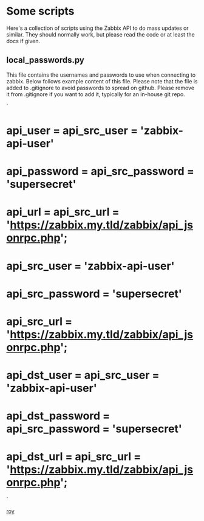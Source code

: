 # Some scripts
Here's a collection of scripts using the Zabbix API to do mass updates or
similar. They should normally work, but please read the code or at least the
docs if given.

## local\_passwords.py

This file contains the usernames and passwords to use when connecting to
zabbix. Below follows example content of this file. Please note that the file
is added to .gitignore to avoid passwords to spread on github. Please remove
it from .gitignore if you want to add it, typically for an in-house git repo.

`
# api_user = api_src_user = 'zabbix-api-user'
# api_password = api_src_password = 'supersecret'
# api_url = api_src_url = 'https://zabbix.my.tld/zabbix/api_jsonrpc.php';

# api_src_user = 'zabbix-api-user'
# api_src_password = 'supersecret'
# api_src_url = 'https://zabbix.my.tld/zabbix/api_jsonrpc.php';

# api_dst_user = api_src_user = 'zabbix-api-user'
# api_dst_password = api_src_password = 'supersecret'
# api_dst_url = api_src_url = 'https://zabbix.my.tld/zabbix/api_jsonrpc.php';
`

[roy](mailto:roy@karlsbakk.net)

